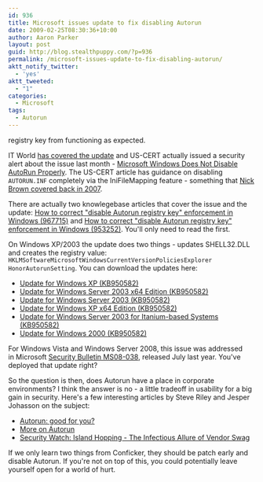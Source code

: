 ```yaml
---
id: 936
title: Microsoft issues update to fix disabling Autorun
date: 2009-02-25T08:30:36+10:00
author: Aaron Parker
layout: post
guid: http://blog.stealthpuppy.com/?p=936
permalink: /microsoft-issues-update-to-fix-disabling-autorun/
aktt_notify_twitter:
  - 'yes'
aktt_tweeted:
  - "1"
categories:
  - Microsoft
tags:
  - Autorun
---
```

 registry key from functioning as expected.

IT World [has covered the update](http://www.itworld.com/windows/63219/after-cert-warning-microsoft-delivers-autorun-fix) and US-CERT actually issued a security alert about the issue last month - [Microsoft Windows Does Not Disable AutoRun Properly](http://www.us-cert.gov/cas/techalerts/TA09-020A.html). The US-CERT article has guidance on disabling `AUTORUN.INF` completely via the IniFileMapping feature - something that [Nick Brown covered back in 2007](http://nick.brown.free.fr/blog/2007/10/memory-stick-worms.html).

There are actually two knowlegebase articles that cover the issue and the update: [How to correct "disable Autorun registry key" enforcement in Windows (967715)](http://support.microsoft.com/kb/967715) and [How to correct "disable Autorun registry key" enforcement in Windows (953252)](http://support.microsoft.com/kb/953252). You'll only need to read the first.

On Windows XP/2003 the update does two things - updates SHELL32.DLL and creates the registry value: `HKLMSoftwareMicrosoftWindowsCurrentVersionPoliciesExplorer HonorAutorunSetting`. You can download the updates here:

  * [Update for Windows XP (KB950582)](http://www.microsoft.com/downloads/details.aspx?FamilyId=CC4FB38C-579B-40F7-89C4-1721D7B8DAA5)
  * [Update for Windows Server 2003 x64 Edition (KB950582)](http://www.microsoft.com/downloads/details.aspx?FamilyId=E8507286-CDF8-4BCB-AFC5-9734FE772C53)
  * [Update for Windows Server 2003 (KB950582)](http://www.microsoft.com/downloads/details.aspx?FamilyId=705305E5-7060-4236-B5D2-40CA63A967FB)
  * [Update for Windows XP x64 Edition (KB950582)](http://www.microsoft.com/downloads/details.aspx?FamilyId=21A0124C-6F50-4281-923E-E2B28068147A)
  * [Update for Windows Server 2003 for Itanium-based Systems (KB950582)](http://www.microsoft.com/downloads/details.aspx?FamilyId=5795F63E-1FD9-4A13-9650-1015E14B6D11)
  * [Update for Windows 2000 (KB950582)](http://www.microsoft.com/downloads/details.aspx?FamilyId=C192EDCF-CA3D-44E3-8ECC-49C5F4DA5405)

For Windows Vista and Windows Server 2008, this issue was addressed in Microsoft [Security Bulletin MS08-038](http://www.microsoft.com/technet/security/bulletin/ms08-038.mspx), released July last year. You've deployed that update right?

So the question is then, does Autorun have a place in corporate environments? I think the answer is no - a little tradeoff in usability for a big gain in security. Here's a few interesting articles by Steve Riley and Jesper Johasson on the subject:

  * [Autorun: good for you?](http://blogs.technet.com/steriley/archive/2007/09/22/autorun-good-for-you.aspx)
  * [More on Autorun](http://blogs.technet.com/steriley/archive/2007/10/30/more-on-autorun.aspx)
  * [Security Watch: Island Hopping - The Infectious Allure of Vendor Swag](http://technet.microsoft.com/en-us/magazine/2008.01.securitywatch.aspx)

If we only learn two things from Conficker, they should be patch early and disable Autorun. If you're not on top of this, you could potentially leave yourself open for a world of hurt.
